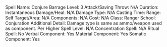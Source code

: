 
Spell Name: Conjure Barrage
Level: 3
Attack/Saving Throw: N/A
Duration: Instantaneous
Damage/Heal: N/A
Damage Type: N/A
Casting Time: 
Range: Self
Target/Area: N/A
Components: N/A
Cost: N/A
Class: Ranger
School: Conjuration
Additional Detail: Damage type is same as ammo/weapon used as component.
Per Higher Spell Level: N/A
Concentration Spell: N/A
Ritual Spell: No
Verbal Component: Yes
Material Component: Yes
Somatic Component: Yes
